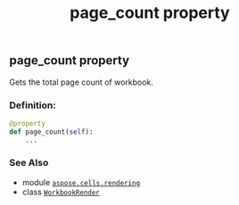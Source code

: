﻿---
title: page_count property
second_title: Aspose.Cells for Python via .NET API References
description: 
type: docs
weight: 80
url: /aspose.cells.rendering/workbookrender/page_count/
is_root: false
---

## page_count property


Gets the total page count of workbook.
### Definition:
```python
@property
def page_count(self):
    ...
```

### See Also
* module [`aspose.cells.rendering`](../../)
* class [`WorkbookRender`](/cells/python-net/aspose.cells.rendering/workbookrender)
